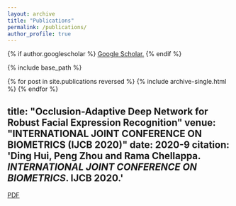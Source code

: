 ```yaml
---
layout: archive
title: "Publications"
permalink: /publications/
author_profile: true
---
```


{% if author.googlescholar %}
 <u><a href="{{https://scholar.google.com/citations?hl=en&user=W0iPYdUAAAAJ&view_op=list_works&sortby=pubdate}}">Google Scholar</a>.</u>
{% endif %}

{% include base_path %}

{% for post in site.publications reversed %}
  {% include archive-single.html %}
{% endfor %}

title: "Occlusion-Adaptive Deep Network for Robust Facial Expression Recognition"
venue: "INTERNATIONAL JOINT CONFERENCE ON
BIOMETRICS (IJCB 2020)"
date: 2020-9
citation: 'Ding Hui, <b>Peng Zhou</b> and Rama Chellappa. <i>INTERNATIONAL JOINT CONFERENCE ON
BIOMETRICS</i>. <b>IJCB 2020</b>.'
---

[PDF](https://arxiv.org/pdf/2005.06040.pdf)


